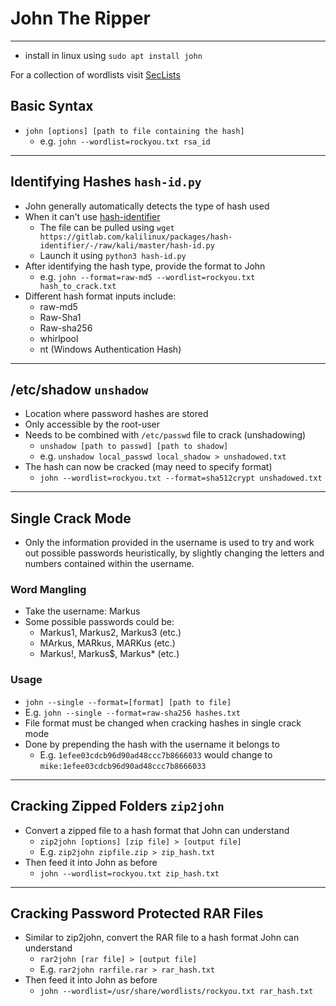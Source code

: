 # John The Ripper
---
- install in linux using `sudo apt install john`

For a collection of wordlists visit [SecLists](https://github.com/danielmiessler/SecLists)

## Basic Syntax
- `john [options] [path to file containing the hash]`
  - e.g. `john --wordlist=rockyou.txt rsa_id`
---
## Identifying Hashes `hash-id.py`
- John generally automatically detects the type of hash used
- When it can't use [hash-identifier](https://gitlab.com/kalilinux/packages/hash-identifier/-/tree/kali/master)
  - The file can be pulled using `wget https://gitlab.com/kalilinux/packages/hash-identifier/-/raw/kali/master/hash-id.py`
  - Launch it using `python3 hash-id.py`
- After identifying the hash type, provide the format to John
  - e.g. `john --format=raw-md5 --wordlist=rockyou.txt hash_to_crack.txt`
- Different hash format inputs include:
  - raw-md5
  - Raw-Sha1
  - Raw-sha256
  - whirlpool
  - nt (Windows Authentication Hash)
---
## /etc/shadow `unshadow`
- Location where password hashes are stored
- Only accessible by the root-user
- Needs to be combined with `/etc/passwd` file to crack (unshadowing)
  - `unshadow [path to passwd] [path to shadow]`
  - e.g. `unshadow local_passwd local_shadow > unshadowed.txt`
- The hash can now be cracked (may need to specify format)
  - `john --wordlist=rockyou.txt --format=sha512crypt unshadowed.txt`
---
## Single Crack Mode
- Only the information provided in the username is used to try and work out possible passwords heuristically, by slightly changing the letters and numbers contained within the username.

### Word Mangling
- Take the username: Markus
- Some possible passwords could be:
  - Markus1, Markus2, Markus3 (etc.)
  - MArkus, MARkus, MARKus (etc.)
  - Markus!, Markus$, Markus* (etc.)

### Usage
- `john --single --format=[format] [path to file]`
 - E.g. `john --single --format=raw-sha256 hashes.txt`
- File format must be changed when cracking hashes in single crack mode
- Done by prepending the hash with the username it belongs to
  - E.g. `1efee03cdcb96d90ad48ccc7b8666033` would change to `mike:1efee03cdcb96d90ad48ccc7b8666033`
---
## Cracking Zipped Folders `zip2john`
- Convert a zipped file to a hash format that John can understand
  - `zip2john [options] [zip file] > [output file]`
  - E.g. `zip2john zipfile.zip > zip_hash.txt`
- Then feed it into John as before
  - `john --wordlist=rockyou.txt zip_hash.txt`
---
## Cracking Password Protected RAR Files
- Similar to zip2john, convert the RAR file to a hash format John can understand
  - `rar2john [rar file] > [output file]`
  - E.g. `rar2john rarfile.rar > rar_hash.txt`
- Then feed it into John as before
  - `john --wordlist=/usr/share/wordlists/rockyou.txt rar_hash.txt`
